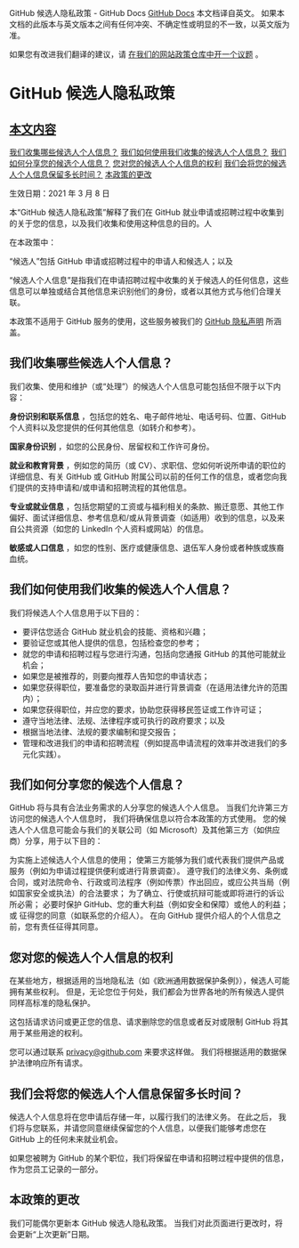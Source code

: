 GitHub 候选人隐私政策 - GitHub Docs
[GitHub Docs](/cn)
本文档译自英文。 如果本文档的此版本与英文版本之间有任何冲突、不确定性或明显的不一致，以英文版为准。

如果您有改进我们翻译的建议，请
[在我们的网站政策仓库中开一个议题](https://github.com/github/site-policy/issues)
。

# GitHub 候选人隐私政策

## [本文内容](/github/site-policy/github-candidate-privacy-policy#in-this-article)
[我们收集哪些候选人个人信息？](#what-candidate-personal-information-do-we-collect)
[我们如何使用我们收集的候选人个人信息？](#how-do-we-use-the-candidate-personal-information-we-collect)
[我们如何分享您的候选个人信息？](#how-do-we-share-your-candidate-personal-information)
[您对您的候选人个人信息的权利](#your-rights-to-your-candidate-personal-information)
[我们会将您的候选人个人信息保留多长时间？](#how-long-do-we-retain-your-candidate-personal-information)
[本政策的更改](#changes-to-this-policy)

生效日期：2021 年 3 月 8 日

本“GitHub 候选人隐私政策”解释了我们在 GitHub 就业申请或招聘过程中收集到的关于您的信息，以及我们收集和使用这种信息的目的。人

在本政策中：

“候选人”包括 GitHub 申请或招聘过程中的申请人和候选人；以及

“候选人个人信息”是指我们在申请招聘过程中收集的关于候选人的任何信息，这些信息可以单独或结合其他信息来识别他们的身份，或者以其他方式与他们合理关联。

本政策不适用于 GitHub 服务的使用，这些服务被我们的
[GitHub 隐私声明](/cn/github/site-policy/github-privacy-statement)
所涵盖。

## 我们收集哪些候选人个人信息？

我们收集、使用和维护（或“处理”）的候选人个人信息可能包括但不限于以下内容：

**身份识别和联系信息**
，包括您的姓名、电子邮件地址、电话号码、位置、GitHub 个人资料以及您提供的任何其他信息（如转介和参考）。

**国家身份识别**
，如您的公民身份、居留权和工作许可身份。

**就业和教育背景**
，例如您的简历（或 CV）、求职信、您如何听说所申请的职位的详细信息、有关 GitHub 或 GitHub 附属公司以前的任何工作的信息，或者您向我们提供的支持申请和/或申请和招聘流程的其他信息。

**专业或就业信息**
，包括您期望的工资或与福利相关的条款、搬迁意愿、其他工作偏好、面试详细信息、参考信息和/或从背景调查（如适用）收到的信息，以及来自公共资源（如您的 LinkedIn 个人资料或网站）的信息。

**敏感或人口信息**
，如您的性别、医疗或健康信息、退伍军人身份或者种族或族裔血统。

## 我们如何使用我们收集的候选人个人信息？

我们将候选人个人信息用于以下目的：

- 要评估您适合 GitHub 就业机会的技能、资格和兴趣；
- 要验证您或其他人提供的信息，包括检查您的参考；
- 就您的申请和招聘过程与您进行沟通，包括向您通报 GitHub 的其他可能就业机会；
- 如果您是被推荐的，则要向推荐人告知您的申请状态；
- 如果您获得职位，要准备您的录取函并进行背景调查（在适用法律允许的范围内）；
- 如果您获得职位，并应您的要求，协助您获得移民签证或工作许可证；
- 遵守当地法律、法规、法律程序或可执行的政府要求；以及
- 根据当地法律、法规的要求编制和提交报告；
- 管理和改进我们的申请和招聘流程（例如提高申请流程的效率并改进我们的多元化实践）。

## 我们如何分享您的候选个人信息？

GitHub 将与具有合法业务需求的人分享您的候选人个人信息。 当我们允许第三方访问您的候选人个人信息时， 我们将确保信息以符合本政策的方式使用。 您的候选人个人信息可能会与我们的关联公司（如 Microsoft）及其他第三方（如供应商）分享，用于以下目的：

为实施上述候选人个人信息的使用；
使第三方能够为我们或代表我们提供产品或服务（例如为申请过程提供便利或进行背景调查）。
遵守我们的法律义务、条例或合同，或对法院命令、行政或司法程序（例如传票）作出回应，或应公共当局（例如国家安全或执法）的合法要求；
为了确立、行使或抗辩可能或即将进行的诉讼所必需；
必要时保护 GitHub、您的重大利益（例如安全和保障）或他人的利益；或
征得您的同意（如联系您的介绍人）。 在向 GitHub 提供介绍人的个人信息之前，您有责任征得其同意。

## 您对您的候选人个人信息的权利

在某些地方，根据适用的当地隐私法（如《欧洲通用数据保护条例》），候选人可能拥有某些权利。 但是，无论您位于何处，我们都会为世界各地的所有候选人提供同样高标准的隐私保护。

这包括请求访问或更正您的信息、请求删除您的信息或者反对或限制 GitHub 将其用于某些用途的权利。

您可以通过联系
[privacy@github.com](mailto:privacy@github.com)
来要求这样做。 我们将根据适用的数据保护法律响应所有请求。

## 我们会将您的候选人个人信息保留多长时间？

候选人个人信息将在您申请后存储一年，以履行我们的法律义务。 在此之后， 我们将与您联系，并请您同意继续保留您的个人信息，以便我们能够考虑您在 GitHub 上的任何未来就业机会。

如果您被聘为 GitHub 的某个职位，我们将保留在申请和招聘过程中提供的信息，作为您员工记录的一部分。

## 本政策的更改

我们可能偶尔更新本 GitHub 候选人隐私政策。 当我们对此页面进行更改时，将会更新“上次更新”日期。

